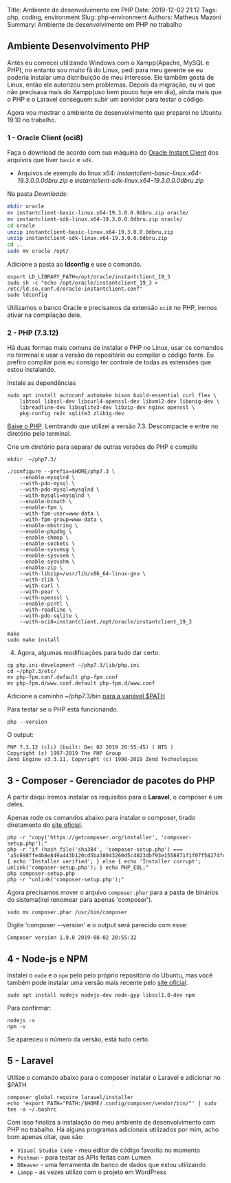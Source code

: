 Title: Ambiente de desenvolvimento em PHP
Date: 2019-12-02 21:12
Tags: php, coding, environment 
Slug: php-environment 
Authors: Matheus Mazoni 
Summary: Ambiente de desenvolvimento em PHP no trabalho

## Ambiente Desenvolvimento PHP

Antes eu comecei utilizando Windows com o Xampp(Apache, MySQL e PHP), no entanto sou muito fã do Linux, pedi para meu gerente se eu poderia instalar uma distribuição de meu interesse. Ele também gosta de Linux, então ele autorizou sem problemas. Depois da migração, eu vi que não precisava mais do Xampp(uso bem pouco hoje em dia), ainda mais que o PHP e o Laravel conseguem subir um servidor para testar o código.

Agora vou mostrar o ambiente de desenvolvimento que preparei no Ubuntu 19.10 no trabalho.

### 1 - Oracle Client (oci8)

Faça o download de acordo com sua máquina do [Oracle Instant Client](https://www.oracle.com/database/technologies/instant-client/linux-x86-64-downloads.html) dos arquivos que tiver `basic` e `sdk`.

+ Arquivos de exemplo do linux x64: _instantclient-basic-linux.x64-19.3.0.0.0dbru.zip_ e _instantclient-sdk-linux.x64-19.3.0.0.0dbru.zip_

Na pasta _Downloads_:

``` sh
mkdir oracle
mv instantclient-basic-linux.x64-19.3.0.0.0dbru.zip oracle/
mv instantclient-sdk-linux.x64-19.3.0.0.0dbru.zip oracle/
cd oracle
unzip instantclient-basic-linux.x64-19.3.0.0.0dbru.zip
unzip instantclient-sdk-linux.x64-19.3.0.0.0dbru.zip
cd ..
sudo mv oracle /opt/
```

Adicione a pasta ao __ldconfig__ e use o comando.

	export LD_LIBRARY_PATH=/opt/oracle/instantclient_19_3
	sudo sh -c "echo /opt/oracle/instantclient_19_3 > /etc/ld.so.conf.d/oracle-instantclient.conf"
	sudo ldconfig

Utilizamos o banco Oracle e precisamos da extensão `oci8` no PHP, iremos ativar na compilação dele.

### 2 - PHP (7.3.12)

Há duas formas mais comuns de instalar o PHP no Linux, usar os comandos no terminal e usar a versão do repositório ou compilar o código fonte. Eu prefiro compilar pois eu consigo ter controle de todas as extensões que estou instalando.

Instale as dependências

```
sudo apt install autoconf automake bison build-essential curl flex \
    libtool libssl-dev libcurl4-openssl-dev libxml2-dev libonig-dev \
    libreadline-dev libsqlite3-dev libzip-dev nginx openssl \
    pkg-config re2c sqlite3 zlib1g-dev 
```

[Baixe o PHP](https://www.php.net/downloads.php). Lembrando que utilizei a versão 7.3. Descompacte e entre no diretório pelo terminal.

Crie um diretório para separar de outras versões do PHP e compile

```
mkdir  ~/php7.3/

./configure --prefix=$HOME/php7.3 \
    --enable-mysqlnd \
    --with-pdo-mysql \
    --with-pdo-mysql=mysqlnd \
    --with-mysqli=mysqlnd \
    --enable-bcmath \
    --enable-fpm \
    --with-fpm-user=www-data \
    --with-fpm-group=www-data \
    --enable-mbstring \
    --enable-phpdbg \
    --enable-shmop \
    --enable-sockets \
    --enable-sysvmsg \
    --enable-sysvsem \
    --enable-sysvshm \
    --enable-zip \
    --with-libzip=/usr/lib/x86_64-linux-gnu \
    --with-zlib \
    --with-curl \
    --with-pear \
    --with-openssl \
    --enable-pcntl \
    --with-readline \
    --with-pdo-sqlite \
    --with-oci8=instantclient,/opt/oracle/instantclient_19_3

make
sudo make install
```

4. Agora, algumas modificações para tudo dar certo.

```
cp php.ini-development ~/php7.3/lib/php.ini
cd ~/php7.3/etc/
mv php-fpm.conf.default php-fpm.conf
mv php-fpm.d/www.conf.default php-fpm.d/www.conf
```
Adicione a caminho ~/php7.3/bin [para a variável $PATH](https://gist.github.com/nex3/c395b2f8fd4b02068be37c961301caa7)

Para testar se o PHP está funcionando.

	php --version

O output:

	PHP 7.3.12 (cli) (built: Dec 02 2019 20:55:45) ( NTS )
	Copyright (c) 1997-2019 The PHP Group
	Zend Engine v3.3.11, Copyright (c) 1998-2019 Zend Technologies

## 3 - Composer - Gerenciador de pacotes do PHP

A partir daqui iremos instalar os requisitos para  o __Laravel__, o composer é um deles.

Apenas rode os comandos abaixo para instalar o composer, tirado diretamento do [site oficial](https://getcomposer.org).

	php -r "copy('https://getcomposer.org/installer', 'composer-setup.php');"
	php -r "if (hash_file('sha384', 'composer-setup.php') === 'a5c698ffe4b8e849a443b120cd5ba38043260d5c4023dbf93e1558871f1f07f58274fc6f4c93bcfd858c6bd0775cd8d1') { echo 'Installer verified'; } else { echo 'Installer corrupt'; unlink('composer-setup.php'); } echo PHP_EOL;"
	php composer-setup.php
	php -r "unlink('composer-setup.php');"

Agora precisamos mover o arquivo `composer.phar` para a pasta de binários do sistema(irei renomear para apenas 'composer').

	sudo mv composer.phar /usr/bin/composer

Digite 'composer --version' e o output será parecido com esse:

	Composer version 1.9.0 2019-08-02 20:55:32

## 4 - Node-js e NPM

Instalei o `node` e o `npm` pelo pelo próprio repositório do Ubuntu, mas você também pode instalar uma versão mais recente pelo [site oficial](https://nodejs.org/en/).

	sudo apt install nodejs nodejs-dev node-gyp libssl1.0-dev npm

Para confirmar:

	nodejs -v
	npm -v

Se apareceu o número da versão, está tudo certo.

## 5 - Laravel

Utilize o comando abaixo para o composer instalar o Laravel e adicionar no $PATH

	composer global require laravel/installer
	echo 'export PATH="PATH:/$HOME/.config/composer/vendor/bin/"' | sudo tee -a ~/.bashrc

Com isso finaliza a instalação do meu ambiente de desenvolvimento com PHP no trabalho. Há alguns programas adicionais utilizados por mim, acho bom apenas citar, que são:

+ `Visual Studio Code` - meu editor de código favorito no momento
+ `Postman` - para testar as APIs feitas com Lumen
+ `DBeaver` - uma ferramenta de banco de dados que estou utilizando
+ `Lampp` - as vezes utilizo com o projeto em WordPress